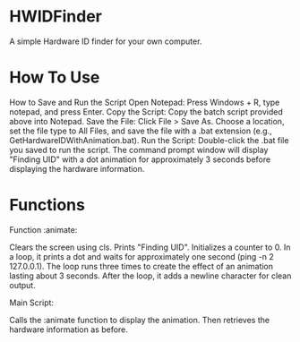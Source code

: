 # HWIDFinder
A simple Hardware ID finder for your own computer.

# How To Use
How to Save and Run the Script
Open Notepad: Press Windows + R, type notepad, and press Enter.
Copy the Script: Copy the batch script provided above into Notepad.
Save the File: Click File > Save As. Choose a location, set the file type to All Files, and save the file with a .bat extension (e.g., GetHardwareIDWithAnimation.bat).
Run the Script: Double-click the .bat file you saved to run the script. The command prompt window will display "Finding UID" with a dot animation for approximately 3 seconds before displaying the hardware information.

# Functions

Function :animate:

Clears the screen using cls.
Prints "Finding UID".
Initializes a counter to 0.
In a loop, it prints a dot and waits for approximately one second (ping -n 2 127.0.0.1).
The loop runs three times to create the effect of an animation lasting about 3 seconds.
After the loop, it adds a newline character for clean output.

Main Script:

Calls the :animate function to display the animation.
Then retrieves the hardware information as before.
